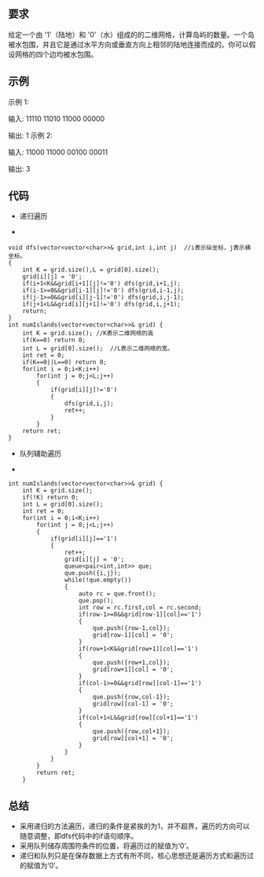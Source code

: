 ## 要求
给定一个由 '1'（陆地）和 '0'（水）组成的的二维网格，计算岛屿的数量。一个岛被水包围，并且它是通过水平方向或垂直方向上相邻的陆地连接而成的。你可以假设网格的四个边均被水包围。

## 示例
示例 1:

输入:
11110
11010
11000
00000

输出: 1
示例 2:

输入:
11000
11000
00100
00011

输出: 3


## 代码
- 递归遍历

-

	void dfs(vector<vector<char>>& grid,int i,int j)  //i表示纵坐标，j表示横坐标。
    {
        int K = grid.size(),L = grid[0].size();
        grid[i][j] = '0';
        if(i+1<K&&grid[i+1][j]!='0') dfs(grid,i+1,j);
        if(i-1>=0&&grid[i-1][j]!='0') dfs(grid,i-1,j);
        if(j-1>=0&&grid[i][j-1]!='0') dfs(grid,i,j-1);
        if(j+1<L&&grid[i][j+1]!='0') dfs(grid,i,j+1);
        return;
    }
    int numIslands(vector<vector<char>>& grid) {
        int K = grid.size(); //K表示二维网络的高
        if(K==0) return 0;
        int L = grid[0].size();  //L表示二维网络的宽。
        int ret = 0;
        if(K==0||L==0) return 0;
        for(int i = 0;i<K;i++)
            for(int j = 0;j<L;j++)
            {
                if(grid[i][j]!='0')
                {
                    dfs(grid,i,j);
                    ret++;
                }
            }
        return ret;
    }

- 队列辅助遍历

-

	int numIslands(vector<vector<char>>& grid) {
        int K = grid.size();
        if(!K) return 0;
        int L = grid[0].size();
        int ret = 0;
        for(int i = 0;i<K;i++)
            for(int j = 0;j<L;j++)
            {
                if(grid[i][j]=='1')
                {
                    ret++;
                    grid[i][j] = '0';
                    queue<pair<int,int>> que;
                    que.push({i,j});
                    while(!que.empty())
                    {
                        auto rc = que.front();
                        que.pop();
                        int row = rc.first,col = rc.second;
                        if(row-1>=0&&grid[row-1][col]=='1')
                        {
                            que.push({row-1,col});
                            grid[row-1][col] = '0';
                        } 
                        if(row+1<K&&grid[row+1][col]=='1')
                        {
                            que.push({row+1,col});
                            grid[row+1][col] = '0';
                        }
                        if(col-1>=0&&grid[row][col-1]=='1')
                        {
                            que.push({row,col-1});
                            grid[row][col-1] = '0';
                        } 
                        if(col+1<L&&grid[row][col+1]=='1')
                        {
                            que.push({row,col+1});
                            grid[row][col+1] = '0';
                        }
                    }
                }
            }
            return ret;
		}
	

## 总结
- 采用递归的方法遍历，递归的条件是紧挨的为1，并不超界，遍历的方向可以随意调整，即dfs代码中的if语句顺序。
- 采用队列储存周围符条件的位置，将遍历过的赋值为‘0’。
- 递归和队列只是在保存数据上方式有所不同，核心思想还是遍历方式和遍历过的赋值为‘0’。